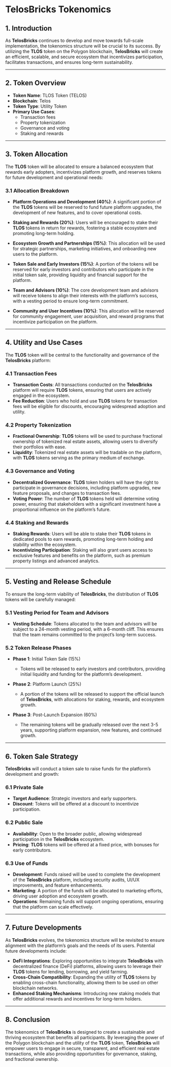 # **TelosBricks Tokenomics**

## **1. Introduction**

As **TelosBricks** continues to develop and move towards full-scale implementation, the tokenomics structure will be crucial to its success. By utilizing the **TLOS** token on the Polygon blockchain, **TelosBricks** will create an efficient, scalable, and secure ecosystem that incentivizes participation, facilitates transactions, and ensures long-term sustainability.

---

## **2. Token Overview**

- **Token Name**: TLOS Token (TELOS)
- **Blockchain**: Telos
- **Token Type**: Utility Token
- **Primary Use Cases**:
  - Transaction fees
  - Property tokenization
  - Governance and voting
  - Staking and rewards

---

## **3. Token Allocation**

The **TLOS** token will be allocated to ensure a balanced ecosystem that rewards early adopters, incentivizes platform growth, and reserves tokens for future development and operational needs:

### **3.1 Allocation Breakdown**

- **Platform Operations and Development (40%)**: A significant portion of the **TLOS** tokens will be reserved to fund future platform upgrades, the development of new features, and to cover operational costs.
  
- **Staking and Rewards (20%)**: Users will be encouraged to stake their **TLOS** tokens in return for rewards, fostering a stable ecosystem and promoting long-term holding.

- **Ecosystem Growth and Partnerships (15%)**: This allocation will be used for strategic partnerships, marketing initiatives, and onboarding new users to the platform.

- **Token Sale and Early Investors (15%)**: A portion of the tokens will be reserved for early investors and contributors who participate in the initial token sale, providing liquidity and financial support for the platform.

- **Team and Advisors (10%)**: The core development team and advisors will receive tokens to align their interests with the platform’s success, with a vesting period to ensure long-term commitment.

- **Community and User Incentives (10%)**: This allocation will be reserved for community engagement, user acquisition, and reward programs that incentivize participation on the platform.

---

## **4. Utility and Use Cases**

The **TLOS** token will be central to the functionality and governance of the **TelosBricks** platform:

### **4.1 Transaction Fees**

- **Transaction Costs**: All transactions conducted on the **TelosBricks** platform will require **TLOS** tokens, ensuring that users are actively engaged in the ecosystem.
- **Fee Reduction**: Users who hold and use **TLOS** tokens for transaction fees will be eligible for discounts, encouraging widespread adoption and utility.

### **4.2 Property Tokenization**

- **Fractional Ownership**: **TLOS** tokens will be used to purchase fractional ownership of tokenized real estate assets, allowing users to diversify their portfolios with ease.
- **Liquidity**: Tokenized real estate assets will be tradable on the platform, with **TLOS** tokens serving as the primary medium of exchange.

### **4.3 Governance and Voting**

- **Decentralized Governance**: **TLOS** token holders will have the right to participate in governance decisions, including platform upgrades, new feature proposals, and changes to transaction fees.
- **Voting Power**: The number of **TLOS** tokens held will determine voting power, ensuring that stakeholders with a significant investment have a proportional influence on the platform’s future.

### **4.4 Staking and Rewards**

- **Staking Rewards**: Users will be able to stake their **TLOS** tokens in dedicated pools to earn rewards, promoting long-term holding and stability within the ecosystem.
- **Incentivizing Participation**: Staking will also grant users access to exclusive features and benefits on the platform, such as premium property listings and advanced analytics.

---

## **5. Vesting and Release Schedule**

To ensure the long-term viability of **TelosBricks**, the distribution of **TLOS** tokens will be carefully managed:

### **5.1 Vesting Period for Team and Advisors**

- **Vesting Schedule**: Tokens allocated to the team and advisors will be subject to a 24-month vesting period, with a 6-month cliff. This ensures that the team remains committed to the project’s long-term success.

### **5.2 Token Release Phases**

- **Phase 1**: Initial Token Sale (15%)
  - Tokens will be released to early investors and contributors, providing initial liquidity and funding for the platform’s development.
  
- **Phase 2**: Platform Launch (25%)
  - A portion of the tokens will be released to support the official launch of **TelosBricks**, with allocations for staking, rewards, and ecosystem growth.

- **Phase 3**: Post-Launch Expansion (60%)
  - The remaining tokens will be gradually released over the next 3-5 years, supporting platform expansion, new features, and continued growth.

---

## **6. Token Sale Strategy**

**TelosBricks** will conduct a token sale to raise funds for the platform’s development and growth:

### **6.1 Private Sale**

- **Target Audience**: Strategic investors and early supporters.
- **Discount**: Tokens will be offered at a discount to incentivize participation.

### **6.2 Public Sale**

- **Availability**: Open to the broader public, allowing widespread participation in the **TelosBricks** ecosystem.
- **Pricing**: **TLOS** tokens will be offered at a fixed price, with bonuses for early contributors.

### **6.3 Use of Funds**

- **Development**: Funds raised will be used to complete the development of the **TelosBricks** platform, including security audits, UI/UX improvements, and feature enhancements.
- **Marketing**: A portion of the funds will be allocated to marketing efforts, driving user adoption and ecosystem growth.
- **Operations**: Remaining funds will support ongoing operations, ensuring that the platform can scale effectively.

---

## **7. Future Developments**

As **TelosBricks** evolves, the tokenomics structure will be revisited to ensure alignment with the platform’s goals and the needs of its users. Potential future developments include:

- **DeFi Integrations**: Exploring opportunities to integrate **TelosBricks** with decentralized finance (DeFi) platforms, allowing users to leverage their **TLOS** tokens for lending, borrowing, and yield farming.
- **Cross-Chain Compatibility**: Expanding the utility of **TLOS** tokens by enabling cross-chain functionality, allowing them to be used on other blockchain networks.
- **Enhanced Staking Mechanisms**: Introducing new staking models that offer additional rewards and incentives for long-term holders.

---

## **8. Conclusion**

The tokenomics of **TelosBricks** is designed to create a sustainable and thriving ecosystem that benefits all participants. By leveraging the power of the Polygon blockchain and the utility of the **TLOS** token, **TelosBricks** will empower users to engage in secure, transparent, and efficient real estate transactions, while also providing opportunities for governance, staking, and fractional ownership.

